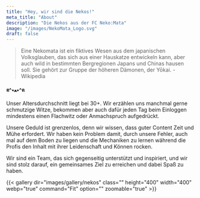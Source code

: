 ```yaml
---
title: "Hey, wir sind die Nekos!"
meta_title: "About"
description: "Die Nekos aus der FC Neko:Mata"
image: "/images/NekoMata_Logo.svg"
draft: false
---
```


> Eine Nekomata ist ein fiktives Wesen aus dem japanischen Volksglauben, das sich aus einer Hauskatze entwickeln kann, aber auch wild in bestimmten Bergregionen Japans und Chinas hausen soll. Sie gehört zur Gruppe der höheren Dämonen, der Yōkai. - Wikipedia

#### ฅ^•ﻌ•^ฅ

Unser Altersdurchschnitt liegt bei 30+. Wir erzählen uns manchmal gerne schmutzige Witze, bekommen aber auch dafür jeden Tag beim Einloggen mindestens einen Flachwitz oder Anmachspruch aufgedrückt.

Unsere Geduld ist grenzenlos, denn wir wissen, dass guter Content Zeit und Mühe erfordert. Wir haben kein Problem damit, durch unsere Fehler, auch mal auf dem Boden zu liegen und die Mechaniken zu lernen während die Profis den Inhalt mit ihrer Leidenschaft und Können rocken.

Wir sind ein Team, das sich gegenseitig unterstützt und inspiriert, und wir sind stolz darauf, ein gemeinsames Ziel zu erreichen und dabei Spaß zu haben.

{{< gallery dir="images/gallery/nekos" class="" height="400" width="400" webp="true" command="Fit" option="" zoomable="true" >}}
